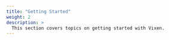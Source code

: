 ```yaml
---
title: "Getting Started"
weight: 2
description: >
  This section covers topics on getting started with Vixen.
---
```

